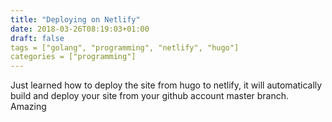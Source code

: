 ```yaml
---
title: "Deploying on Netlify"
date: 2018-03-26T08:19:03+01:00
draft: false
tags = ["golang", "programming", "netlify", "hugo"]
categories = ["programming"]
---
```


Just learned how to deploy the site from hugo to netlify, it will automatically build and deploy your site from your github account master branch. Amazing

